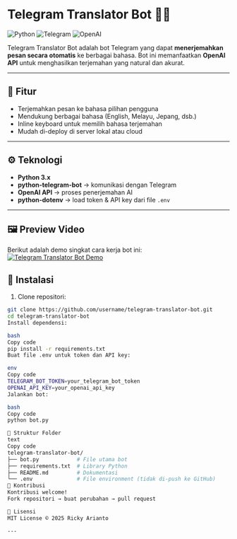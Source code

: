 # Telegram Translator Bot 🤖🌐

![Python](https://img.shields.io/badge/python-3.11-blue?logo=python)
![Telegram](https://img.shields.io/badge/telegram-bot-blue?logo=telegram)
![OpenAI](https://img.shields.io/badge/OpenAI-API-red)

Telegram Translator Bot adalah bot Telegram yang dapat **menerjemahkan pesan secara otomatis** ke berbagai bahasa. Bot ini memanfaatkan **OpenAI API** untuk menghasilkan terjemahan yang natural dan akurat.

---

## 🎯 Fitur

- Terjemahkan pesan ke bahasa pilihan pengguna  
- Mendukung berbagai bahasa (English, Melayu, Jepang, dsb.)  
- Inline keyboard untuk memilih bahasa terjemahan  
- Mudah di-deploy di server lokal atau cloud  

---

## ⚙️ Teknologi

- **Python 3.x**  
- **python-telegram-bot** → komunikasi dengan Telegram  
- **OpenAI API** → proses penerjemahan AI  
- **python-dotenv** → load token & API key dari file `.env`  

---
## 🖼️ Preview Video
Berikut adalah demo singkat cara kerja bot ini:
[![Telegram Translator Bot Demo](https://img.youtube.com/vi/S8mZalYZ3eY/0.jpg)](https://youtube.com/shorts/S8mZalYZ3eY?feature=share)

## 💾 Instalasi

1. Clone repositori:

```bash
git clone https://github.com/username/telegram-translator-bot.git
cd telegram-translator-bot
Install dependensi:

bash
Copy code
pip install -r requirements.txt
Buat file .env untuk token dan API key:

env
Copy code
TELEGRAM_BOT_TOKEN=your_telegram_bot_token
OPENAI_API_KEY=your_openai_api_key
Jalankan bot:

bash
Copy code
python bot.py

📂 Struktur Folder
text
Copy code
telegram-translator-bot/
├── bot.py            # File utama bot
├── requirements.txt  # Library Python
├── README.md         # Dokumentasi
└── .env              # File environment (tidak di-push ke GitHub)
🤝 Kontribusi
Kontribusi welcome!
Fork repositori → buat perubahan → pull request

📜 Lisensi
MIT License © 2025 Ricky Arianto

---
